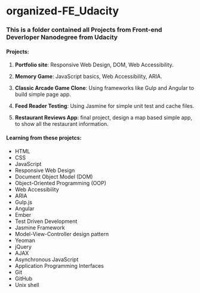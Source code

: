 # organized-FE_Udacity
### This is a folder contained all Projects from Front-end Deverloper Nanodegree from Udacity

#### Projects:
1. **Portfolio site**: Responsive Web Design, DOM, Web Accessibility.

1. **Memory Game**: JavaScript basics, Web Accessibility, ARIA.

1. **Classic Arcade Game Clone**: Using frameworks like Gulp and Angular to build simple page app.

1. **Feed Reader Testing**: Using Jasmine for simple unit test and cache files.

1. **Restaurant Reviews App**: final project, design a map based simple app, to show all the restaurant information.

#### Learning from these projetcs:

* HTML
* CSS
* JavaScript
* Responsive Web Design
* Document Object Model (DOM)
* Object-Oriented Programming (OOP)
* Web Accessibility
* ARIA
* Gulp.js
* Angular
* Ember
* Test Driven Development
* Jasmine Framework
* Model-View-Controller design pattern
* Yeoman
* jQuery
* AJAX
* Asynchronous JavaScript
* Application Programming Interfaces
* Git
* GitHub
* Unix shell
